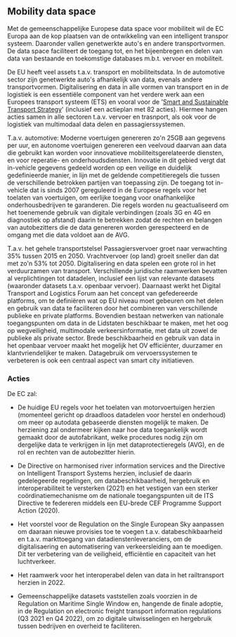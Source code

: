 ## Mobility data space
Met de gemeenschappelijke Europese data space voor mobiliteit wil de EC Europa aan de kop plaatsen van de ontwikkeling van een intelligent transpor systeem. Daaronder vallen genetwerkte auto's en andere transportvormen. De data space faciliteert de toegang tot, en het bijeenbregen en delen van data van bestaande en toekomstige databases m.b.t. vervoer en mobiliteit.

De EU heeft veel assets t.a.v. transport en mobiliteitsdata. In de automotive sector zijn genetwerkte auto's afhankelijk van data, evenals andere transportvormen. Digitalisering en data in alle vormen van transport en in de logistiek is een essentiële component van het verdere werk aan een Europees transport systeem (ETS) en vooral voor de '[Smart and Sustainable Transport Strategy](https://eur-lex.europa.eu/legal-content/EN/TXT/?uri=CELEX%3A52020DC0789)'  (inclusief een actieplan met 82 acties). Hiermee hangen acties samen in alle sectoren t.a.v. vervoer en trasnport, als ook voor de logistiek van multimodaal data delen en passagierssystemen.


T.a.v. automotive:
Moderne voertuigen genereren zo'n 25GB aan gegevens per uur, en autonome voertuigen genereren een veelvoud daarvan aan data die gebruikt kan worden voor innovatieve mobiliteitsgerelateerde diensten, en voor reperatie- en onderhoudsdiensten. Innovatie in dit gebied vergt dat in-vehicle gegevens gedeeld worden op een veilige en duidelijk gedefinieerde manier, in lijn met de geldende competitieregels die tussen de verschillende betrokken partijen van toepassing zijn. 
De toegang tot in-vehicle dat is sinds 2007 gereguleerd in de Europese regels voor het toelaten van voertuigen, om eerlijke toegang voor onafhankelijke onderhousbedrijven te garanderen. Die regels worden nu geactualiseerd om het toenemende gebruik van digitale verbindingen (zoals 3G en 4G en diagnostiek op afstand) daarin te betrekken zodat de rechten en belangen van autobezitters die de data genereren worden gerespecteerd en de omgang met die data voldoet aan de AVG.

T.a.v. het gehele transportstelsel
Passagiersvervoer groet naar verwachting 35% tussen 2015 en 2050. Vrachtvervoer (op land) groeit sneller dan dat met zo'n 53% tot 2050. Digitalisering en data spelen een grote rol in het verduurzamen van transport.
Verschillende juridische raamwerken bevatten al verplichtingen tot datadelen, inclusief een lijst van relevante datasets (waaronder datasets t.a.v. openbaar vervoer). Daarnaast werkt het Digital Transport and Logistics Forum aan het concept van gefedereerde platforms, om te definiëren wat op EU niveau moet gebeuren om het delen en gebruik van data te faciliteren door het combineren van verschillende publieke en private platforms. Bovendien bestaan netwerken van nationale toegangspunten om data in de Lidstaten beschikbaar te maken, met het oog op wegveiligheid, multimodale verkeersinformatie, met data uit zowel de publieke als private sector. Brede beschikbaarheid en gebruik van data in het openbaar vervoer maakt het mogelijk het OV efficiënter, duurzamer en klantvriendelijker te maken. 
Datagebruik om vervoerssystemen te verbeteren is ook een centraal aspect van smart city initiatieven.

### Acties
De EC zal:

-  De huidige EU regels voor het toelaten van motorvoertuigen herzien (momenteel gericht op draadloos datadelen voor herstel en onderhoud) om meer op autodata gebaseerde diensten mogelijk te maken. De herziening zal ondermeer kijken naar hoe data toegankelijk wordt gemaakt door de autofabrikant, welke procedures nodig zijn om dergelijke data te verkrijgen in lijn met dataprotectieregels (AVG), en de rol en rechten van de autobezitter hierin.
    
-  De Directive on harmonised river information services and the Directive on Intelligent Transport Systems herzien, inclusief de daarin gedelegeerde regelingen, om databeschikbaarheid, hergebruik en interoperabiliteit te versterken (2021) en het vestigen van een sterker coördinatiemechanisme om de nationale toegangspunten uit de ITS Directive te federeren middels een EU-brede CEF Programme Support Action (2020).
    
-  Het voorstel  voor de Regulation on the Single European Sky aanpassen om daaraan nieuwe provisies toe te voegen t.a.v. databeschikbaarheid en t.a.v. markttoegang van datadienstenleveranciers, om de digitalisaering en automatisering van verkeersleiding aan te moedigen. Dit ter verbetering van de veiligheid, efficiëntie en capaciteit van het luchtverkeer.

-  Het raamwerk voor het interoperabel delen van data in het railtransport herzien in 2022.
    
-  Gemeenschappelijke datasets vaststellen zoals voorzien in de Regulation on Maritime Single Window en, hangende de finale adoptie, in de Regulation on electronic freight transport information regulations (Q3 2021 en Q4 2022), om zo digitale uitwisselingen en hergebruik tussen bedrijven en overheid te faciliteren.


